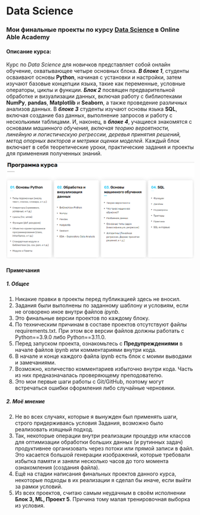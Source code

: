 # Data Science
### Мои финальные проекты по курсу [**Data Science**](https://ableacademy.kz/#data) в Online Able Academy

#### Описание курса:

Курс по _Data Science_ для новичков представляет собой онлайн обучение, охватывающее четыре основных блока. _**В блоке 1**_, студенты осваивают основы **Python**, начиная с установки и настройки, затем изучают базовые концепции языка, такие как переменные, условные операторы, циклы и функции. _**Блок 2**_ посвящен предварительной обработке и визуализации данных, включая работу с библиотеками **NumPy**, **pandas**, **Matplotlib** и **Seaborn**, а также проведение различных анализов данных. В _**блоке 3**_ студенты изучают основы языка **SQL**, включая создание баз данных, выполнение запросов и работу с несколькими таблицами. И, наконец, в _**блоке 4**_, учащиеся знакомятся с основами _машинного обучения, включая теорию вероятности, линейную и логистическую регрессии, деревья принятия решений, метод опорных векторов и метрики оценки моделей_. Каждый блок включает в себя теоретические уроки, практические задания и проекты для применения полученных знаний.

![DS_course_program.png](./DS_course_program.png)

#### Примечания
##### 1. Общее
1. Никакие правки в проекты перед публикацией здесь не вносил.
2. Задания были выполнены по заданному шаблону и условиям, если не оговорено иное внутри файлов _ipynb_.
3. Это финальные версии проектов по каждому блоку.
4. По техническим причинам в составе проектов отсутствуют файлы requirements.txt. При этом все версии файлов должны работать с Python==3.9.0 либо Python==3.11.0.
5. Перед запуском проекта, ознакомьтесь с **Предупреждениями** в начале файлов ipynb или комментариями внутри кода.
6. В начале и конце каждого файла ipynb есть блок с моими выводами и замечаниями.
7. Возможно, количество комментариев избыточно внутри кода. Часть из них предназначалась проверяющему преподователю.
8. Это мои первые шаги работы с Git/GitHub, поэтому могут встречаться ошибки оформления либо случайные черновики.

##### 2. Моё мнение
2. Не во всех случаях, которые я вынужден был применять шаги, строго придерживаясь условия Задания, возможно было реализовать изящный подход. 
3. Так, некоторые операции внутри реализации процедур или классов для оптимизации обработки больших данных (и рутинных задач) продуктивнее организовать через потоки или прямой записи в файл. Это касается большой генерации изображений, которые требовали избытка памяти и заняли несколько часов до того момента ознакомления (создания файла).
4. Ещё на стадии написания финальных проектов данного курса, некоторые подходы в их реализации я сделал бы иначе, если выйти за рамки условий.
5. Из всех проектов, считаю самым неудачным в своём исполнении **Блок 3, ML, Проект 5**. Причина тому малая тренировочная выборка из условия.


